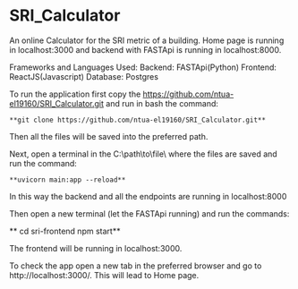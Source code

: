 # SRI_Calculator
An online Calculator for the SRI metric of a building.
Home page is running in localhost:3000 and backend with FASTApi is running in localhost:8000.

Frameworks and Languages Used:
    Backend: FASTApi(Python)
    Frontend: ReactJS(Javascript)
    Database: Postgres

To run the application first copy the https://github.com/ntua-el19160/SRI_Calculator.git and run in bash the command:

    **git clone https://github.com/ntua-el19160/SRI_Calculator.git**

Then all the files will be saved into the preferred path. 

Next, open a terminal in the C:\path\to\file\ where the files are saved and run the command:

    **uvicorn main:app --reload**

In this way the backend and all the endpoints are running in localhost:8000

Then open a new terminal (let the FASTApi running) and run the commands:

**    cd sri-frontend
    npm start**
    
The frontend will be running in localhost:3000.

To check the app open a new tab in the preferred browser and go to http://localhost:3000/. This will lead to Home page.